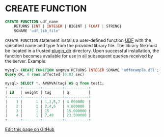 # CREATE FUNCTION

```sql
CREATE FUNCTION udf_name
    RETURNS {INT | INTEGER | BIGINT | FLOAT | STRING}
    SONAME 'udf_lib_file'
```

`CREATE FUNCTION` statement installs a user-defined function [UDF](../../../Extensions/UDFs_and_Plugins/UDF.md) with the specified name and type from the provided library file. The library file must be located in a trusted [plugin_dir](../../../Server_settings/Common.md#plugin_dir) directory. Upon successful installation, the function becomes available for use in all subsequent queries received by the server. Example:

```sql
mysql> CREATE FUNCTION avgmva RETURNS INTEGER SONAME 'udfexample.dll';
Query OK, 0 rows affected (0.03 sec)

mysql> SELECT *, AVGMVA(tag) AS q from test1;
+------+--------+---------+-----------+
| id   | weight | tag     | q         |
+------+--------+---------+-----------+
|    1 |      1 | 1,3,5,7 | 4.000000  |
|    2 |      1 | 2,4,6   | 4.000000  |
|    3 |      1 | 15      | 15.000000 |
|    4 |      1 | 7,40    | 23.500000 |
+------+--------+---------+-----------+
```

[Edit this page on GitHub](https://github.com/manticoresoftware/manticoresearch/tree/master/manual/Extensions/UDFs_and_Plugins/UDF/Creating_a_function.md)

<!-- proofread -->